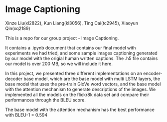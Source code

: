 # Image Captioning

Xinze Liu(xl2822), Kun Liang(kl3056), Ting Cai(tc2945), Xiaoyun Qin(xq2189)

This is a repo for our group project - Image Captioning. 

It contains a .ipynb document that contains our final model with experiments we had tried, and some sample images captioning generated by our model with the origial human written captions. The .h5 file contains our model is over 200 MB, so we will include it here.

In this project, we presented three different implementations on an encoder-decoder base model, which are the base model with multi LSTM layers, the base model that uses the pre-train GloVe word vectors, and the base model with the attention mechanism to generate descriptions of the images. We implemented all the models on the flickr8k data set and compare their performances through the BLEU score.

The base model with the attention mechanism has the best performance with BLEU-1 = 0.594
